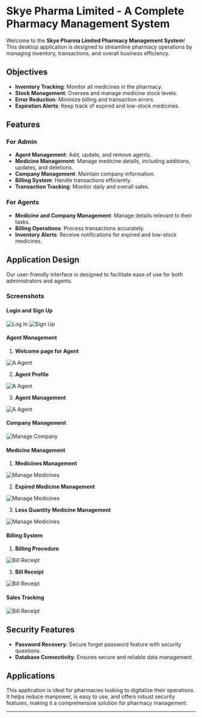 # Skye Pharma Limited - A Complete Pharmacy Management System

Welcome to the **Skye Pharma Limited Pharmacy Management System**! This desktop application is designed to streamline pharmacy operations by managing inventory, transactions, and overall business efficiency.

## Objectives

- **Inventory Tracking**: Monitor all medicines in the pharmacy.
- **Stock Management**: Oversee and manage medicine stock levels.
- **Error Reduction**: Minimize billing and transaction errors.
- **Expiration Alerts**: Keep track of expired and low-stock medicines.

## Features

### For Admin
- **Agent Management**: Add, update, and remove agents.
- **Medicine Management**: Manage medicine details, including additions, updates, and deletions.
- **Company Management**: Maintain company information.
- **Billing System**: Handle transactions efficiently.
- **Transaction Tracking**: Monitor daily and overall sales.

### For Agents
- **Medicine and Company Management**: Manage details relevant to their tasks.
- **Billing Operations**: Process transactions accurately.
- **Inventory Alerts**: Receive notifications for expired and low-stock medicines.

## Application Design

Our user-friendly interface is designed to facilitate ease of use for both administrators and agents.

### Screenshots

#### Login and Sign Up
![Log In ](images/login.png)
![Sign Up ](images/signup.png)

#### Agent Management

1. **Welcome page for Agent**


![A Agent](images/agenthome.png)

2. **Agent Profile**


![A Agent](images/agprofile.png)

3. **Agent Management**

   
![A Agent](images/agents.png)

#### Company Management


![Manage Company](images2/admincompany.png)

#### Medicine Management

1. **Medicines Management**


![Manage Medicines](images2/agmed.png)

2. **Expired Medicine Management**

![Manage Medicines](images2/adminexpired.png)


3. **Less Quantity Medicine Management**

![Manage Medicines](images2/adminless.png)


#### Billing System

1. **Billing Procedure**


![Bill Receipt](images2/adminbilling.png)


2. **Bill Receipt**

![Bill Receipt](images2/billreceipt.png)



#### Sales Tracking


![Bill Receipt](images2/admintrx.png)


## Security Features
- **Password Recovery**: Secure forget password feature with security questions.
- **Database Connectivity**: Ensures secure and reliable data management.

## Applications

This application is ideal for pharmacies looking to digitalize their operations. It helps reduce manpower, is easy to use, and offers robust security features, making it a comprehensive solution for pharmacy management.

---
